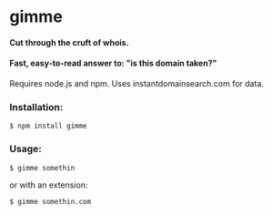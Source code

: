 # gimme

#### Cut through the cruft of whois. 

#### Fast, easy-to-read answer to: "is this domain taken?"

Requires node.js and npm. Uses instantdomainsearch.com for data.

### Installation:

	$ npm install gimme

### Usage:

	$ gimme somethin

or with an extension:

	$ gimme somethin.com

